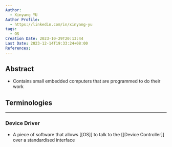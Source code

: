```yaml
---
Author:
  - Xinyang YU
Author Profile:
  - https://linkedin.com/in/xinyang-yu
tags:
  - OS
Creation Date: 2023-10-29T20:13:44
Last Date: 2023-12-14T19:33:24+08:00
References: 
---
```

## Abstract
* Contains small embedded computers that are programmed to do their work

## Terminologies
---
### Device Driver
- A piece of software that allows [[OS]] to talk to the [[Device Controller]] over a standardised interface
